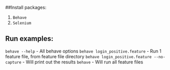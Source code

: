 ##Install packages:
1) `Behave`
2) `Selenium`

## Run examples:
`behave --help` - All behave options
`behave login_positive.feature` - Run 1 feature file, from feature file directory
`behave login_positive.feature --no-capture` - Will print out the results
`behave` - Will run all feature files

